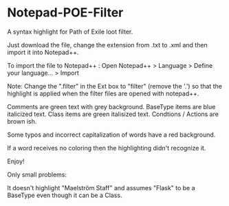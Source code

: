 # Notepad-POE-Filter
A syntax highlight for Path of Exile loot filter.

Just download the file, change the extension from .txt to .xml and then import it into Notepad++.

To import the file to Notepad++ : Open Notepad++ > Language > Define your language... > Import

Note: Change the ".filter" in the Ext box to "filter" (remove the '.') so that the highlight is applied when the filter files are opened with notepad++.

Comments are green text with grey background.
BaseType items are blue italicized text.
Class items are green italisized text.
Condtions / Actions are brown ish.

Some typos and incorrect capitalization of words have a red background.

If a word receives no coloring then the highlighting didn't recognize it.

Enjoy!

Only small problems:

It doesn't highlight "Maelström Staff" and assumes "Flask" to be a BaseType even though it can be a Class.
